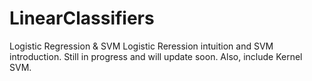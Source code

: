 # LinearClassifiers
Logistic Regression &amp; SVM
Logistic Reression intuition and SVM introduction. Still in progress and will update soon. Also, include Kernel SVM.
